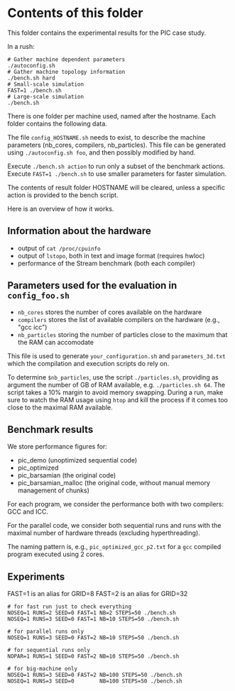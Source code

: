 
# Contents of this folder

This folder contains the experimental results for the PIC case study.

In a rush:
```
# Gather machine dependent parameters
./autoconfig.sh
# Gather machine topology information
./bench.sh hard
# Small-scale simulation
FAST=1 ./bench.sh
# Large-scale simulation
./bench.sh
```

There is one folder per machine used, named after the hostname.
Each folder contains the following data.

The file `config_HOSTNAME.sh` needs to exist, to describe the machine parameters
(nb_cores, compilers, nb_particles).
This file can be generated using `./autoconfig.sh foo`, and then possibly modified by hand.

Execute `./bench.sh action` to run only a subset of the benchmark actions.
Execute `FAST=1 ./bench.sh` to use smaller parameters for faster simulation.

The contents of result folder HOSTNAME will be cleared, unless a specific action
is provided to the bench script.


Here is an overview of how it works.


## Information about the hardware

- output of `cat /proc/cpuinfo`
- output of `lstopo`, both in text and image format (requires hwloc)
- performance of the Stream benchmark (both each compiler)


## Parameters used for the evaluation in `config_foo.sh`

- `nb_cores` stores the number of cores available on the hardware
- `compilers` stores the list of available compilers on the hardware (e.g., "gcc icc")
- `nb_particles` storing the number of particles close to the maximum that the RAM can accomodate

This file is used to generate `your_configuration.sh` and `parameters_3d.txt`
which the compilation and execution scripts do rely on.

To determine `$nb_particles`, use the script `./particles.sh`, providing as argument
the number of GB of RAM available, e.g. `./particles.sh 64`. The script takes a 10%
margin to avoid memory swapping. During a run, make sure to watch the RAM usage using `htop`
and kill the process if it comes too close to the maximal RAM available.


## Benchmark results

We store performance figures for:
- pic_demo (unoptimized sequential code)
- pic_optimized
- pic_barsamian (the original code)
- pic_barsamian_malloc (the original code, without manual memory management of chunks)

For each program, we consider the performance both with two compilers: GCC and ICC.

For the parallel code, we consider both sequential runs and runs with the maximal
number of hardware threads (excluding hyperthreading).

The naming pattern is, e.g., `pic_optimized_gcc_p2.txt` for a `gcc` compiled
program executed using 2 cores.


## Experiments

FAST=1 is an alias for GRID=8
FAST=2 is an alias for GRID=32

```
# for fast run just to check everything
NOSEQ=1 RUNS=2 SEED=0 FAST=1 NB=2 STEPS=50 ./bench.sh
NOSEQ=1 RUNS=3 SEED=0 FAST=1 NB=10 STEPS=50 ./bench.sh

# for parallel runs only
NOSEQ=1 RUNS=3 SEED=0 FAST=2 NB=10 STEPS=50 ./bench.sh

# for sequential runs only
NOPAR=1 RUNS=1 SEED=0 FAST=2 NB=10 STEPS=50 ./bench.sh

# for big-machine only
NOSEQ=1 RUNS=3 SEED=0 FAST=2 NB=100 STEPS=50 ./bench.sh
NOSEQ=1 RUNS=3 SEED=0        NB=100 STEPS=50 ./bench.sh
```
